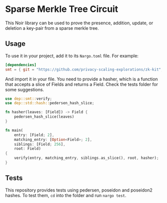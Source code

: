# Sparse Merkle Tree Circuit

This Noir library can be used to prove the presence, addition, update, or deletion a key-pair from a sparse merkle tree.

## Usage

To use it in your project, add it to its `Nargo.toml` file. For example:

```toml
[dependencies]
smt = { git = "https://github.com/privacy-scaling-explorations/zk-kit", tag = "main", directory = "packages/circuits/noir/sparse_merkle_tree" }
```

And import it in your file. You need to provide a hasher, which is a function that accepts a slice of Fields and returns a Field. Check the tests folder for some suggestions.

```rust
use dep::smt::verify;
use dep::std::hash::pedersen_hash_slice;

fn hasher(leaves: [Field]) -> Field {
    pedersen_hash_slice(leaves)
}

fn main(
    entry: [Field; 2],
    matching_entry: [Option<Field>; 2],
    siblings: [Field; 256],
    root: Field)
{
    verify(entry, matching_entry, siblings.as_slice(), root, hasher);
}
```

## Tests

This repository provides tests using pedersen, poseidon and poseidon2 hashes. To test them, `cd` into the folder and run `nargo test`.
